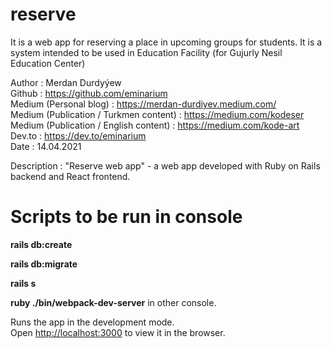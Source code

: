 # reserve
It is a web app for reserving a place in upcoming groups for students. It is a system intended to be used in Education Facility (for Gujurly Nesil Education Center)

Author : Merdan Durdyýew  
Github : https://github.com/eminarium  
Medium (Personal blog) : https://merdan-durdiyev.medium.com/   
Medium (Publication / Turkmen content) : https://medium.com/kodeser  
Medium (Publication / English content) : https://medium.com/kode-art  
Dev.to : https://dev.to/eminarium  
Date : 14.04.2021 
  
Description : "Reserve web app" - a web app developed with Ruby on Rails backend and React frontend.  

# Scripts to be run in console

**rails db:create**
  
**rails db:migrate**
  
**rails s**
  
**ruby ./bin/webpack-dev-server** in other console.
  
Runs the app in the development mode.\
Open [http://localhost:3000](http://localhost:3000) to view it in the browser.

